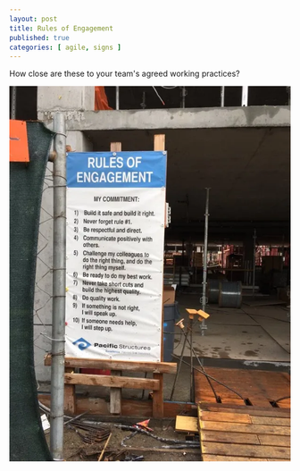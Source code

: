 ```yaml
---
layout: post
title: Rules of Engagement
published: true
categories: [ agile, signs ]
---
```


How close are these to your team's agreed working practices? 

![sign](/img/posts/rules-of-engagement/rules-of-engagement.webp)

